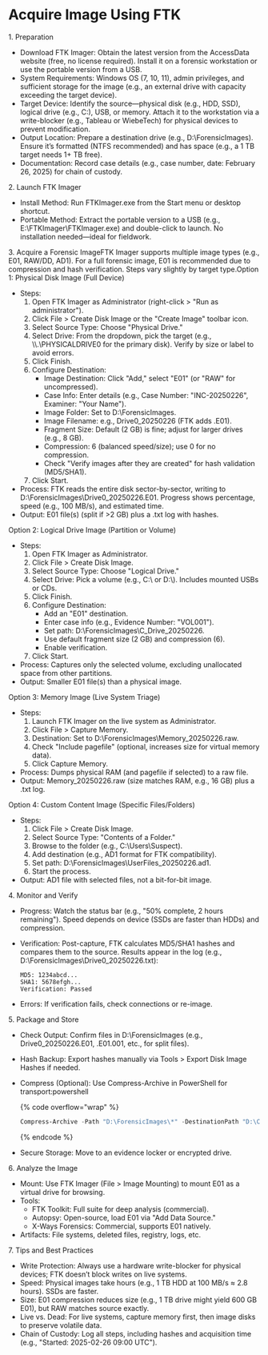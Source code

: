 # Acquire Image Using FTK

1\. Preparation

* Download FTK Imager: Obtain the latest version from the AccessData website (free, no license required). Install it on a forensic workstation or use the portable version from a USB.
* System Requirements: Windows OS (7, 10, 11), admin privileges, and sufficient storage for the image (e.g., an external drive with capacity exceeding the target device).
* Target Device: Identify the source—physical disk (e.g., HDD, SSD), logical drive (e.g., C:), USB, or memory. Attach it to the workstation via a write-blocker (e.g., Tableau or WiebeTech) for physical devices to prevent modification.
* Output Location: Prepare a destination drive (e.g., D:\ForensicImages). Ensure it’s formatted (NTFS recommended) and has space (e.g., a 1 TB target needs 1+ TB free).
* Documentation: Record case details (e.g., case number, date: February 26, 2025) for chain of custody.

2\. Launch FTK Imager

* Install Method: Run FTKImager.exe from the Start menu or desktop shortcut.
* Portable Method: Extract the portable version to a USB (e.g., E:\FTKImager\FTKImager.exe) and double-click to launch. No installation needed—ideal for fieldwork.

3\. Acquire a Forensic ImageFTK Imager supports multiple image types (e.g., E01, RAW/DD, AD1). For a full forensic image, E01 is recommended due to compression and hash verification. Steps vary slightly by target type.Option 1: Physical Disk Image (Full Device)

* Steps:
  1. Open FTK Imager as Administrator (right-click > "Run as administrator").
  2. Click File > Create Disk Image or the "Create Image" toolbar icon.
  3. Select Source Type: Choose "Physical Drive."
  4. Select Drive: From the dropdown, pick the target (e.g., \\\\.\PHYSICALDRIVE0 for the primary disk). Verify by size or label to avoid errors.
  5. Click Finish.
  6. Configure Destination:
     * Image Destination: Click "Add," select "E01" (or "RAW" for uncompressed).
     * Case Info: Enter details (e.g., Case Number: "INC-20250226", Examiner: "Your Name").
     * Image Folder: Set to D:\ForensicImages.
     * Image Filename: e.g., Drive0\_20250226 (FTK adds .E01).
     * Fragment Size: Default (2 GB) is fine; adjust for larger drives (e.g., 8 GB).
     * Compression: 6 (balanced speed/size); use 0 for no compression.
     * Check "Verify images after they are created" for hash validation (MD5/SHA1).
  7. Click Start.
* Process: FTK reads the entire disk sector-by-sector, writing to D:\ForensicImages\Drive0\_20250226.E01. Progress shows percentage, speed (e.g., 100 MB/s), and estimated time.
* Output: E01 file(s) (split if >2 GB) plus a .txt log with hashes.

Option 2: Logical Drive Image (Partition or Volume)

* Steps:
  1. Open FTK Imager as Administrator.
  2. Click File > Create Disk Image.
  3. Select Source Type: Choose "Logical Drive."
  4. Select Drive: Pick a volume (e.g., C:\ or D:\\). Includes mounted USBs or CDs.
  5. Click Finish.
  6. Configure Destination:
     * Add an "E01" destination.
     * Enter case info (e.g., Evidence Number: "VOL001").
     * Set path: D:\ForensicImages\C\_Drive\_20250226.
     * Use default fragment size (2 GB) and compression (6).
     * Enable verification.
  7. Click Start.
* Process: Captures only the selected volume, excluding unallocated space from other partitions.
* Output: Smaller E01 file(s) than a physical image.

Option 3: Memory Image (Live System Triage)

* Steps:
  1. Launch FTK Imager on the live system as Administrator.
  2. Click File > Capture Memory.
  3. Destination: Set to D:\ForensicImages\Memory\_20250226.raw.
  4. Check "Include pagefile" (optional, increases size for virtual memory data).
  5. Click Capture Memory.
* Process: Dumps physical RAM (and pagefile if selected) to a raw file.
* Output: Memory\_20250226.raw (size matches RAM, e.g., 16 GB) plus a .txt log.

Option 4: Custom Content Image (Specific Files/Folders)

* Steps:
  1. Click File > Create Disk Image.
  2. Select Source Type: "Contents of a Folder."
  3. Browse to the folder (e.g., C:\Users\Suspect).
  4. Add destination (e.g., AD1 format for FTK compatibility).
  5. Set path: D:\ForensicImages\UserFiles\_20250226.ad1.
  6. Start the process.
* Output: AD1 file with selected files, not a bit-for-bit image.

4\. Monitor and Verify

* Progress: Watch the status bar (e.g., "50% complete, 2 hours remaining"). Speed depends on device (SSDs are faster than HDDs) and compression.
*   Verification: Post-capture, FTK calculates MD5/SHA1 hashes and compares them to the source. Results appear in the log (e.g., D:\ForensicImages\Drive0\_20250226.txt):

    ```
    MD5: 1234abcd... 
    SHA1: 5678efgh...
    Verification: Passed
    ```
* Errors: If verification fails, check connections or re-image.

5\. Package and Store

* Check Output: Confirm files in D:\ForensicImages (e.g., Drive0\_20250226.E01, .E01.001, etc., for split files).
* Hash Backup: Export hashes manually via Tools > Export Disk Image Hashes if needed.
*   Compress (Optional): Use Compress-Archive in PowerShell for transport:powershell

    {% code overflow="wrap" %}
    ```powershell
    Compress-Archive -Path "D:\ForensicImages\*" -DestinationPath "D:\Case_20250226.zip"
    ```
    {% endcode %}
* Secure Storage: Move to an evidence locker or encrypted drive.

6\. Analyze the Image

* Mount: Use FTK Imager (File > Image Mounting) to mount E01 as a virtual drive for browsing.
* Tools:
  * FTK Toolkit: Full suite for deep analysis (commercial).
  * Autopsy: Open-source, load E01 via "Add Data Source."
  * X-Ways Forensics: Commercial, supports E01 natively.
* Artifacts: File systems, deleted files, registry, logs, etc.

7\. Tips and Best Practices

* Write Protection: Always use a hardware write-blocker for physical devices; FTK doesn’t block writes on live systems.
* Speed: Physical images take hours (e.g., 1 TB HDD at 100 MB/s ≈ 2.8 hours). SSDs are faster.
* Size: E01 compression reduces size (e.g., 1 TB drive might yield 600 GB E01), but RAW matches source exactly.
* Live vs. Dead: For live systems, capture memory first, then image disks to preserve volatile data.
* Chain of Custody: Log all steps, including hashes and acquisition time (e.g., "Started: 2025-02-26 09:00 UTC").
